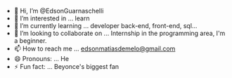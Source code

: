 - 👋 Hi, I’m @EdsonGuarnaschelli
- 👀 I’m interested in ... learn
- 🌱 I’m currently learning ... developer back-end, front-end, sql...
- 💞️ I’m looking to collaborate on ... Internship in the programming area, I'm a beginner.
- 📫 How to reach me ... edsonmatiasdemelo@gmail.com
- 😄 Pronouns: ... He
- ⚡ Fun fact: ... Beyonce's biggest fan

<!---
EdsonGuarnaschelli/EdsonGuarnaschelli is a ✨ special ✨ repository because its `README.md` (this file) appears on your GitHub profile.
You can click the Preview link to take a look at your changes.
--->
